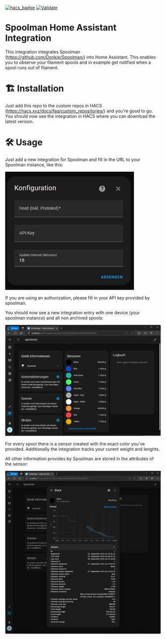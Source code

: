 
[![hacs_badge](https://img.shields.io/badge/HACS-Custom-41BDF5.svg?style=for-the-badge)](https://github.com/hacs/integration) [![Validate](https://github.com/Disane87/spoolman-homeassistant/actions/workflows/validate.yml/badge.svg)](https://github.com/Disane87/spoolman-homeassistant/actions/workflows/validate.yml)


# Spoolman Home Assistant Integration

This integration integrates Spoolman (https://github.com/Donkie/Spoolman/) into Home Assistant. This enables you to observe your filament spools and in example get notified when a spool runs out of filament.

# 🏗️ Installation
Just add this repo to the custom repos in HACS (https://hacs.xyz/docs/faq/custom_repositories/) and you're good to go. You should now see the integration in HACS where you can download the latest version.

# 🛠️ Usage
Just add a new integration for Spoolman and fill in the URL to your Spoolman instance, like this:

![image](https://github.com/Disane87/spoolman-homeassistant/blob/main/resources/images/spoolman-integration-config.png?raw=true)

If you are using an authorization, please fill in your API key provided by spoolman.

You should now see a new integration entry with one device (your spoolman instance) and all non archived spools:

![image](https://github.com/Disane87/spoolman-homeassistant/blob/main/resources/images/spoolman-integration-hass.png?raw=true)

For every spool there is a sensor created with the exact color you've provided. Additionally the integration tracks your curent weight and lenghts.

All other information provides by Spoolman are stored in the attributes of the sensor:

![image](https://github.com/Disane87/spoolman-homeassistant/blob/main/resources/images/spoolman-integration-sensor.png?raw=true)

